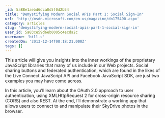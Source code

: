 ```yaml
---
_id: 5a88e1aebd6dca0d5f0d2b54
title: "Demystifying Modern Social APIs Part 1: Social Sign-In"
url: 'http://msdn.microsoft.com/en-us/magazine/dn175490.aspx'
category: articles
slug: 'demystifying-modern-social-apis-part-1-social-sign-in'
user_id: 5a83ce59d6eb0005c4ecda2c
username: 'bill-s'
createdOn: '2013-12-14T08:18:21.000Z'
tags: []
---
```


This article will give you insights into the inner workings of the proprietary JavaScript libraries that many of us include in our Web projects. Social sharing buttons and federated authentication, which are found in the likes of the Live Connect JavaScript API and Facebook JavaScript SDK, are just two examples you may have come across.

In this article, you’ll learn about the OAuth 2.0 approach to user authentication, using XMLHttpRequest 2 for cross-origin resource sharing (CORS) and also REST. At the end, I’ll demonstrate a working app that allows users to connect to and manipulate their SkyDrive photos in the browser.
